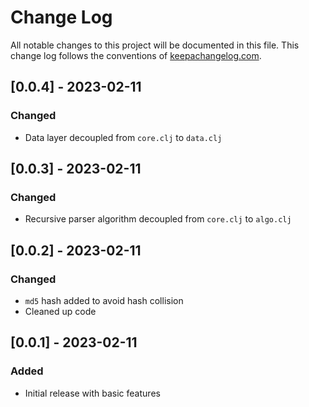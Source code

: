 # Change Log
All notable changes to this project will be documented in this file. This change log follows the conventions of [keepachangelog.com](http://keepachangelog.com/).

## [0.0.4] - 2023-02-11
### Changed
- Data layer decoupled from `core.clj` to `data.clj`

## [0.0.3] - 2023-02-11
### Changed
- Recursive parser algorithm decoupled from `core.clj` to `algo.clj`

## [0.0.2] - 2023-02-11
### Changed
- `md5` hash added to avoid hash collision
- Cleaned up code

## [0.0.1] - 2023-02-11
### Added
- Initial release with basic features
